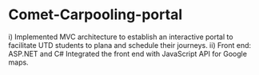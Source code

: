 # Comet-Carpooling-portal
i) Implemented MVC architecture to establish an interactive portal to facilitate UTD students to plana and schedule their journeys.
ii) Front end: ASP.NET and C#
Integrated the front end with JavaScript API for Google maps.
